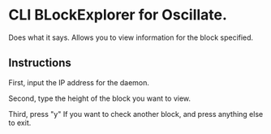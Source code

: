 # CLI BLockExplorer for Oscillate.
Does what it says. Allows you to view information for the block specified.

## Instructions
First, input the IP address for the daemon. 

Second, type the height of the block you want to view.

Third, press "y" If you want to check another block, and press anything else to exit.


